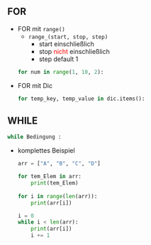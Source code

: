 ## FOR 
- FOR mit `range()` 
	- `range_(start, stop, step)` 
		- start einschließlich 
		- stop <font color = "red">nicht</font> einschließlich 
		- step default 1
	```python
	for num in range(1, 10, 2):
	```
- FOR mit Dic 
	```python
	for temp_key, temp_value in dic.items():
	```

## WHILE 
```python
while Bedingung : 
```

- komplettes Beispiel 
	```python
	arr = ["A", "B", "C", "D"]
	
	for tem_Elem in arr:
	    print(tem_Elem)
	    
	for i in range(len(arr)):
	    print(arr[i])
	
	i = 0
	while i < len(arr):
	    print(arr[i])
	    i += 1
	```
